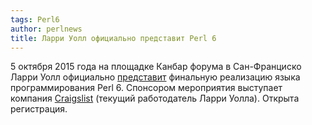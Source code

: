 ```yaml
---
tags: Perl6
author: perlnews
title: Ларри Уолл официально представит Perl 6
---
```


5 октября 2015 года на площадке Канбар форума в Сан-Франциско Ларри Уолл
официально
[представит](http://perl6releasetalk.ticketleap.com/perl-tech-talk/details)
финальную реализацию языка программирования Perl 6. Спонсором мероприятия
выступает компания [Craigslist](http://www.craigslist.org/about/) (текущий
работодатель Ларри Уолла). Открыта регистрация.
